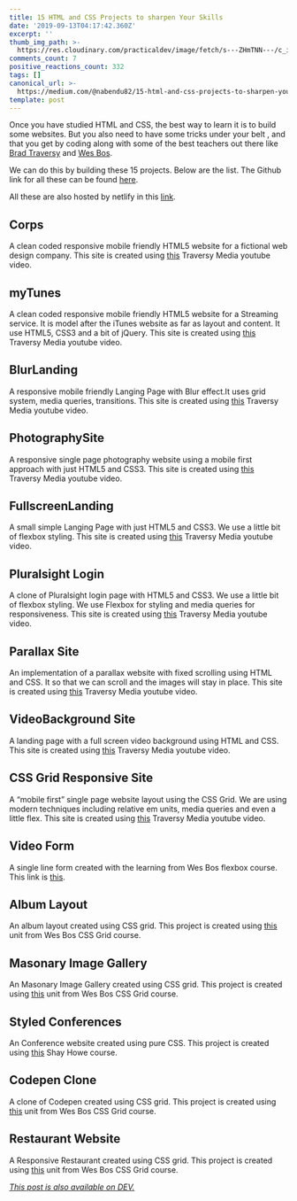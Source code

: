 ```yaml
---
title: 15 HTML and CSS Projects to sharpen Your Skills
date: '2019-09-13T04:17:42.360Z'
excerpt: ''
thumb_img_path: >-
  https://res.cloudinary.com/practicaldev/image/fetch/s---ZHmTNN---/c_imagga_scale,f_auto,fl_progressive,h_420,q_auto,w_1000/https://res.cloudinary.com/practicaldev/image/fetch/s--LIQOvOT8--/c_imagga_scale%2Cf_auto%2Cfl_progressive%2Ch_420%2Cq_auto%2Cw_1000/https://thepracticaldev.s3.amazonaws.com/i/jcgrwwh0cliv2s90qtro.jpeg
comments_count: 7
positive_reactions_count: 332
tags: []
canonical_url: >-
  https://medium.com/@nabendu82/15-html-and-css-projects-to-sharpen-your-skills-33ea418c2f5e
template: post
---
```

Once you have studied HTML and CSS, the best way to learn it is to build some websites. But you also need to have some tricks under your belt , and that you get by coding along with some of the best teachers out there like [Brad Traversy](https://www.youtube.com/channel/UC29ju8bIPH5as8OGnQzwJyA) and [Wes Bos](https://wesbos.com/).

We can do this by building these 15 projects. Below are the list. The Github link for all these can be found [here](https://github.com/nabendu82/WebDesigns).

All these are also hosted by netlify in this [link](https://jolly-kalam-23776e.netlify.com/).

## Corps

A clean coded responsive mobile friendly HTML5 website for a fictional web design company. This site is created using [this](https://www.youtube.com/watch?v=Wm6CUkswsNw&list=PLillGF-RfqbZTASqIqdvm1R5mLrQq79CU&index=3) Traversy Media youtube video.

## myTunes

A clean coded responsive mobile friendly HTML5 website for a Streaming service. It is model after the iTunes website as far as layout and content. It use HTML5, CSS3 and a bit of jQuery. This site is created using [this](https://www.youtube.com/watch?v=GJXXf3_dcng&t=177s) Traversy Media youtube video.

## BlurLanding

A responsive mobile friendly Langing Page with Blur effect.It uses grid system, media queries, transitions. This site is created using [this](https://www.youtube.com/watch?v=HZv8YHYUHTU&index=5&list=PLillGF-RfqbZTASqIqdvm1R5mLrQq79CU) Traversy Media youtube video.

## PhotographySite

A responsive single page photography website using a mobile first approach with just HTML5 and CSS3. This site is created using [this](https://www.youtube.com/watch?v=XsEnj-1hG2o&index=6&list=PLillGF-RfqbZTASqIqdvm1R5mLrQq79CU) Traversy Media youtube video.

## FullscreenLanding

A small simple Langing Page with just HTML5 and CSS3. We use a little bit of flexbox styling. This site is created using [this](https://www.youtube.com/watch?v=hVdTQWASliE&list=PLillGF-RfqbZTASqIqdvm1R5mLrQq79CU&index=9) Traversy Media youtube video.

## Pluralsight Login

A clone of Pluralsight login page with HTML5 and CSS3. We use a little bit of flexbox styling. We use Flexbox for styling and media queries for responsiveness. This site is created using [this](https://www.youtube.com/watch?v=wIx1O5Y5EB4&index=10&list=PLillGF-RfqbZTASqIqdvm1R5mLrQq79CU) Traversy Media youtube video.

## Parallax Site

An implementation of a parallax website with fixed scrolling using HTML and CSS. It so that we can scroll and the images will stay in place. This site is created using [this](https://www.youtube.com/watch?v=JttTcnidSdQ&index=11&list=PLillGF-RfqbZTASqIqdvm1R5mLrQq79CU) Traversy Media youtube video.

## VideoBackground Site

A landing page with a full screen video background using HTML and CSS. This site is created using [this](https://www.youtube.com/watch?v=Xy3GlrddZFI&list=PLillGF-RfqbZTASqIqdvm1R5mLrQq79CU&index=33) Traversy Media youtube video.

## CSS Grid Responsive Site

A “mobile first” single page website layout using the CSS Grid. We are using modern techniques including relative em units, media queries and even a little flex. This site is created using [this](https://www.youtube.com/watch?v=M3qBpPw77qo&index=35&list=PLillGF-RfqbZTASqIqdvm1R5mLrQq79CU) Traversy Media youtube video.

## Video Form

A single line form created with the learning from Wes Bos flexbox course. This link is [this](https://courses.wesbos.com/account/access/5ae5513242c2397eec320e27/view/195971710).

## Album Layout

An album layout created using CSS grid. This project is created using [this](https://courses.wesbos.com/account/access/5ae5513242c2397eec320e27/view/195971710) unit from Wes Bos CSS Grid course.

## Masonary Image Gallery

An Masonary Image Gallery created using CSS grid. This project is created using [this](https://courses.wesbos.com/account/access/5aefd10bf8bd797afd2669c7/view/249560994) unit from Wes Bos CSS Grid course.

## Styled Conferences

An Conference website created using pure CSS. This project is created using [this](https://learn.shayhowe.com/html-css/) Shay Howe course.

## Codepen Clone

A clone of Codepen created using CSS grid. This project is created using [this](https://courses.wesbos.com/account/access/5aefd10bf8bd797afd2669c7/view/249565560) unit from Wes Bos CSS Grid course.

## Restaurant Website

A Responsive Restaurant created using CSS grid. This project is created using [this](https://courses.wesbos.com/account/access/5aefd10bf8bd797afd2669c7/view/249566909) unit from Wes Bos CSS Grid course.


*[This post is also available on DEV.](https://dev.to/nabendu82/15-html-and-css-projects-to-sharpen-your-skills-4flo)*


<script>
const parent = document.getElementsByTagName('head')[0];
const script = document.createElement('script');
script.type = 'text/javascript';
script.src = 'https://cdnjs.cloudflare.com/ajax/libs/iframe-resizer/4.1.1/iframeResizer.min.js';
script.charset = 'utf-8';
script.onload = function() {
    window.iFrameResize({}, '.liquidTag');
};
parent.appendChild(script);
</script>    
